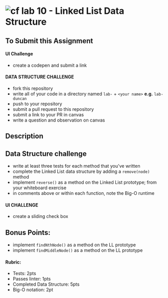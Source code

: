 ![cf](http://i.imgur.com/7v5ASc8.png) lab 10 - Linked List Data Structure
====

## To Submit this Assignment
#### UI Challenge
* create a codepen and submit a link 

#### DATA STRUCTURE CHALLENGE
  * fork this repository
  * write all of your code in a directory named `lab-` + `<your name>` **e.g.** `lab-duncan`
  * push to your repository
  * submit a pull request to this repository
  * submit a link to your PR in canvas
  * write a question and observation on canvas

## Description
## Data Structure challenge
  * write at least three tests for each method that you've written
  * complete the Linked List data structure by adding a `remove(node)` method
  * implement `reverse()` as a method on the Linked List prototype; from your whiteboard exercise
  * in comments above or within each function, note the Big-O runtime
#### UI CHALLENGE
* create a sliding check box 

## Bonus Points:
  * implement `findNthNode()` as a method on the LL prototype
  * implement `findMiddleNode()` as a method on the LL prototype

#### Rubric:
* Tests: 2pts
* Passes linter: 1pts
* Completed Data Structure: 5pts
* Big-O notation: 2pt
